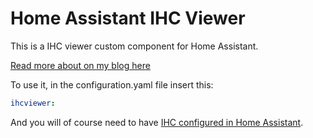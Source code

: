 # Home Assistant IHC Viewer

This is a IHC viewer custom component for Home Assistant.

[Read more about on my blog here](https://www.dingus.dk/ihc-viewer-for-home-assistant/)

To use it, in the configuration.yaml file insert this:

```yaml
ihcviewer:
```

And you will of course need to have [IHC configured in Home Assistant](https://www.home-assistant.io/integrations/ihc/).
